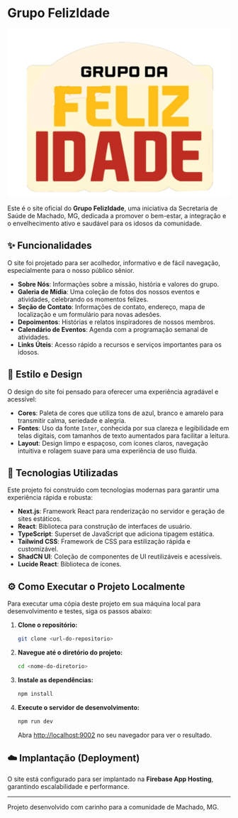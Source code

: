 # Grupo FelizIdade

![Logo do Grupo FelizIdade](./src/assets/logo.png)

Este é o site oficial do **Grupo FelizIdade**, uma iniciativa da Secretaria de Saúde de Machado, MG, dedicada a promover o bem-estar, a integração e o envelhecimento ativo e saudável para os idosos da comunidade.

## ✨ Funcionalidades

O site foi projetado para ser acolhedor, informativo e de fácil navegação, especialmente para o nosso público sênior.

-   **Sobre Nós**: Informações sobre a missão, história e valores do grupo.
-   **Galeria de Mídia**: Uma coleção de fotos dos nossos eventos e atividades, celebrando os momentos felizes.
-   **Seção de Contato**: Informações de contato, endereço, mapa de localização e um formulário para novas adesões.
-   **Depoimentos**: Histórias e relatos inspiradores de nossos membros.
-   **Calendário de Eventos**: Agenda com a programação semanal de atividades.
-   **Links Úteis**: Acesso rápido a recursos e serviços importantes para os idosos.

## 🎨 Estilo e Design

O design do site foi pensado para oferecer uma experiência agradável e acessível:

-   **Cores**: Paleta de cores que utiliza tons de azul, branco e amarelo para transmitir calma, seriedade e alegria.
-   **Fontes**: Uso da fonte `Inter`, conhecida por sua clareza e legibilidade em telas digitais, com tamanhos de texto aumentados para facilitar a leitura.
-   **Layout**: Design limpo e espaçoso, com ícones claros, navegação intuitiva e rolagem suave para uma experiência de uso fluida.

## 🚀 Tecnologias Utilizadas

Este projeto foi construído com tecnologias modernas para garantir uma experiência rápida e robusta:

-   **Next.js**: Framework React para renderização no servidor e geração de sites estáticos.
-   **React**: Biblioteca para construção de interfaces de usuário.
-   **TypeScript**: Superset de JavaScript que adiciona tipagem estática.
-   **Tailwind CSS**: Framework de CSS para estilização rápida e customizável.
-   **ShadCN UI**: Coleção de componentes de UI reutilizáveis e acessíveis.
-   **Lucide React**: Biblioteca de ícones.

## ⚙️ Como Executar o Projeto Localmente

Para executar uma cópia deste projeto em sua máquina local para desenvolvimento e testes, siga os passos abaixo:

1.  **Clone o repositório:**
    ```bash
    git clone <url-do-repositorio>
    ```

2.  **Navegue até o diretório do projeto:**
    ```bash
    cd <nome-do-diretorio>
    ```

3.  **Instale as dependências:**
    ```bash
    npm install
    ```

4.  **Execute o servidor de desenvolvimento:**
    ```bash
    npm run dev
    ```

    Abra [http://localhost:9002](http://localhost:9002) no seu navegador para ver o resultado.

## ☁️ Implantação (Deployment)

O site está configurado para ser implantado na **Firebase App Hosting**, garantindo escalabilidade e performance.

---

Projeto desenvolvido com carinho para a comunidade de Machado, MG.
